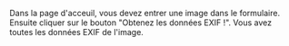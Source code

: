 Dans la page d'acceuil, vous devez entrer une image dans le formulaire.
Ensuite cliquer sur le bouton "Obtenez les données EXIF !".
Vous avez toutes les données EXIF de l'image.
